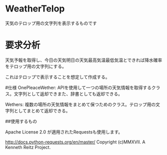 # WeatherTelop
天気のテロップ用の文字列を表示するものです

# 要求分析
天気予報を取得し、今日の天気明日の天気最高気温最低気温とできれば降水確率をテロップ用の文字列にする。

これはテロップで表示することを想定して作成する。

#仕様
OnePleaceWether: APIを使用して一つの場所の天気情報を取得するクラス。文字列として返却できまた、辞書としても返却できる。

Wethers: 複数の場所の天気情報をまとめて保つためのクラス。テロップ用の文字列としてまとめて返却できる。

##使用するもの

Apache License 2.0 が適用されたRequestsも使用します。

http://docs.python-requests.org/en/master/ Copyright (c)MMXVII. A Kenneth Reitz Project.


